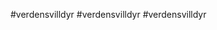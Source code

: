 #verdensvilldyr
#verdensvilldyr
#verdensvilldyr

<!DOCTYPE html>
<html>
<head>
	<title>VERDENSVILLDYR<title>
	<meta charset="utf-8" />

</head>

<body>

  <div id="myNav" class="overlay">
  <a href="javascript:void(0)" class="closebtn" onclick="closeNav()">&times;</a>
  <link href="verdensvilldyr.css" rel="stylesheet" type="text/css">
  <div class="overlay-content">
    <a href="#">Om Oss</a>
    <a href="#">For Barn</a>
    <a href="#">Kontakt Oss</a>
  </div>
</div>

<header>
<span style="font-size: 30px; cursor: pointer; color: black;" onclick="openNav()">&#9776; </span>
</header>
<h2>Dyr skal level</h2>
<footer>
  <p>Kontakt oss</p>
</footer>
	
</body>
</html>
